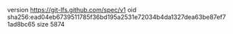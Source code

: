 version https://git-lfs.github.com/spec/v1
oid sha256:ead04eb6739511785f36bd195a2531e72034b4da1327dea63be87ef71ad8bc65
size 5874
